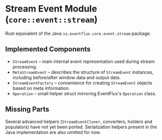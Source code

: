 # Stream Event Module (`core::event::stream`)

Rust equivalent of the Java `io.eventflux.core.event.stream` package.

## Implemented Components

- `StreamEvent` – main internal event representation used during stream
  processing.
- `MetaStreamEvent` – describes the structure of `StreamEvent` instances,
  including before/after window data and output data.
- `StreamEventFactory` – convenience for creating `StreamEvent` objects based on
  meta information.
- `Operation` – small helper struct mirroring EventFlux's `Operation` class.

## Missing Parts

Several advanced helpers (`StreamEventCloner`, converters, holders and
populators) have not yet been ported.  Serialization helpers present in the Java
implementation are also omitted for now.
